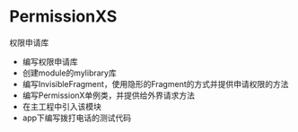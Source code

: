 # PermissionXS
权限申请库

- 编写权限申请库
- 创建module的mylibrary库
- 编写InvisibleFragment，使用隐形的Fragment的方式并提供申请权限的方法
- 编写PermissionX单例类，并提供给外界请求方法
- 在主工程中引入该模块
- app下编写拨打电话的测试代码
